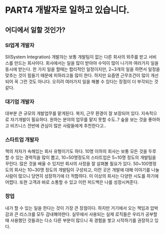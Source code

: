 # PART4 개발자로 일하고 있습니다.

## 어디에서 일할 것인가?

### SI업계 개발자

SI(System Integration) 개발자는 보통 개발팀이 없는 다른 회사의 외주를 받고 서비스를 만드는 회사이다. 회사에서는 일을 많이 받아야 수익이 많이 나기까 여러가지 일을 동시에 받는다. 한 가지 일을 할때는 합리적인 일정이지만, 2\~3개의 일을 하면서 일정을 맞추는 것이 힘들기 때문에 피하라고들 많이 한다. 하지만 요즘엔 근무조건이 많이 개선되어 꼭 그런 것도 아니다. 오히려 여러가지 일을 해볼 수 있다는 장점이 더 부각되는 것 같다.

### 대기업 개발자

대부분 큰 규모의 개발업무를 맡게된다. 복지, 근무 환경이 잘 보장되어 있다. 지속적으로 자기개발이 필요하다. 원하는 분야의 업무를 맡지 못할 수도..? 숲을 보는 것을 좋아하고 비즈니스 전반에 관심이 많은 사람들에게 추천한다고..

### 스타트업 개발자

책의 저자가 속해있는 회사 유형이기도 하다. 10명 이하의 회사는 보통 모든 것을 두루 할 수 있는 경력직을 많이 뽑고, 10\~50명정도의 스타트업은 5\~10명 정도의 개발팀을 꾸린다. 많은 것을 배울 수 있지만 회사의 사정을 잘 살펴볼 필요가 있다. 50\~100명정도의 회사는 10\~30명 정도의 개발팀이 구성되고, 이런 곳은 개발에 대해 이야기를 나눌 사람이 많으니 당연히 성장하기에 더 적합하다. 이 이상의 회사는 다양한 시도를 하기에 어렵다. 또한 고객과 바로 소통할 수 있고 이런 피드백은 나를 성장시켜준다.

### 창업

내가 할 수 있는 일을 한다는 것이 가장 큰 장점이다. 하지만 거기에서 오는 책임과 압박감과 큰 리스크를 모두 감내해야한다. 실무에서 사용되는 실제 로직들은 우리가 공부할 때 사용했던 것들과는 다소 다른 부분이 많으니 꼭 경험을 쌓고 시작하기를 권장하고 있다.

